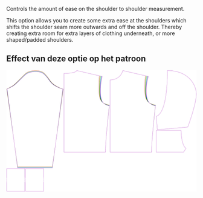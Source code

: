 
Controls the amount of ease on the shoulder to shoulder measurement.

This option allows you to create some extra ease at the shoulders which shifts the shoulder seam more outwards and off the shoulder. Thereby creating extra room for extra layers of clothing underneath, or more shaped/padded shoulders.


## Effect van deze optie op het patroon
![This image shows the effect of this option by superimposing several variants that have a different value for this option](huey_shoulderease_sample.svg "Effect of this option on the pattern")
